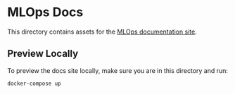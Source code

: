 # MLOps Docs

[docsite]: https://mlops-github.com/docs/


This directory contains assets for the [MLOps documentation site][docsite].


## Preview Locally

To preview the docs site locally, make sure you are in this directory and run:

```sh
docker-compose up
```
